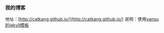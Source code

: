 ### 我的博客

地址：[http://catkang.github.io/](http://catkang.github.io/)
说明：使用[yansu的jekyll模板](https://github.com/suyan/suyan.github.io)

